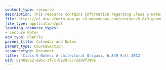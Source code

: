 ```yaml
---
content_type: resource
description: This resource contains information regarding Class 6 Notes, Fall 2012.
file: https://ol-ocw-studio-app-qa.s3.amazonaws.com/courses/6-849-geometric-folding-algorithms-linkages-origami-polyhedra-fall-2012/51402052e96c3f7cb92d6772a90f39be_MIT6_849F12_C06.pdf
file_type: application/pdf
learning_resource_types:
- Lecture Notes
ocw_type: OCWFile
parent_title: Calendar and Notes
parent_type: CourseSection
resourcetype: Document
title: 'Class 6 Notes: Architectural Origami, 6.849 Fall 2012'
uid: 51402052-e96c-3f7c-b92d-6772a90f39be
---
```


